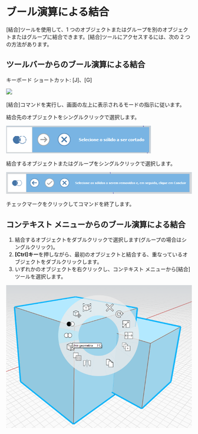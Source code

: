 # ブール演算による結合

[結合]ツールを使用して、1 つのオブジェクトまたはグループを別のオブジェクトまたはグループに結合できます。[結合]ツールにアクセスするには、次の 2 つの方法があります。

## ツールバーからのブール演算による結合

キーボード ショートカット: [J]、[G]

![](../.gitbook/assets/boolean\_join.png)

[結合]コマンドを実行し、画面の左上に表示されるモードの指示に従います。

結合先のオブジェクトをシングルクリックで選択します。

![](<../.gitbook/assets/cut_mode01 (1).png>)

結合するオブジェクトまたはグループをシングルクリックで選択します。

![](<../.gitbook/assets/cut_mode02 (1).png>)

チェックマークをクリックしてコマンドを終了します。

## コンテキスト メニューからのブール演算による結合

1. 結合するオブジェクトをダブルクリックで選択します(グループの場合はシングルクリック)。
2. **[Ctrl]キー**を押しながら、最初のオブジェクトと結合する、重なっているオブジェクトをダブルクリックします。
3. いずれかのオブジェクトを右クリックし、コンテキスト メニューから[結合]ツールを選択します。

![](<../.gitbook/assets/join tool.png>)
